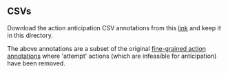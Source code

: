 ## CSVs

Download the action anticipation CSV annotations from this [link](https://drive.google.com/drive/folders/12EKlmB9wmQSjVEgG-rOgjqV-PZwzYSs8?usp=sharing) and keep it in this directory.

The above annotations are a subset of the original [fine-grained action annotations](https://github.com/assembly-101/assembly101-annotations/tree/main/fine-grained-annotations) where 'attempt' actions (which are infeasible for anticipation) have been removed.
